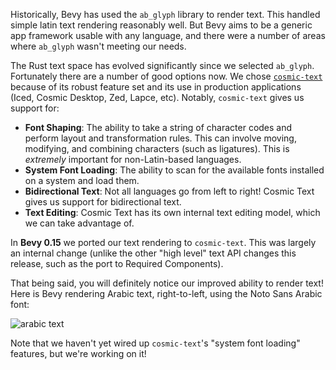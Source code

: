 <!-- Cosmic text -->
<!-- https://github.com/bevyengine/bevy/pull/10193 -->

Historically, Bevy has used the `ab_glyph` library to render text. This handled simple latin text rendering reasonably well. But Bevy aims to be a generic app framework usable with any language, and there were a number of areas where `ab_glyph` wasn't meeting our needs.

The Rust text space has evolved significantly since we selected `ab_glyph`. Fortunately there are a number of good options now. We chose [`cosmic-text`](https://github.com/pop-os/cosmic-text) because of its robust feature set and its use in production applications (Iced, Cosmic Desktop, Zed, Lapce, etc). Notably, `cosmic-text` gives us support for:

* **Font Shaping**: The ability to take a string of character codes and perform layout and transformation rules. This can involve moving, modifying, and combining characters (such as ligatures). This is _extremely_ important for non-Latin-based languages.
* **System Font Loading**: The ability to scan for the available fonts installed on a system and load them.
* **Bidirectional Text**: Not all languages go from left to right! Cosmic Text gives us support for bidirectional text.
* **Text Editing**: Cosmic Text has its own internal text editing model, which we can take advantage of.

In **Bevy 0.15** we ported our text rendering to `cosmic-text`. This was largely an internal change (unlike the other "high level" text API changes this release, such as the port to Required Components).

That being said, you will definitely notice our improved ability to render text! Here is Bevy rendering Arabic text, right-to-left, using the Noto Sans Arabic font:

![arabic text](arabic_text.png)

Note that we haven't yet wired up `cosmic-text`'s "system font loading" features, but we're working on it!
